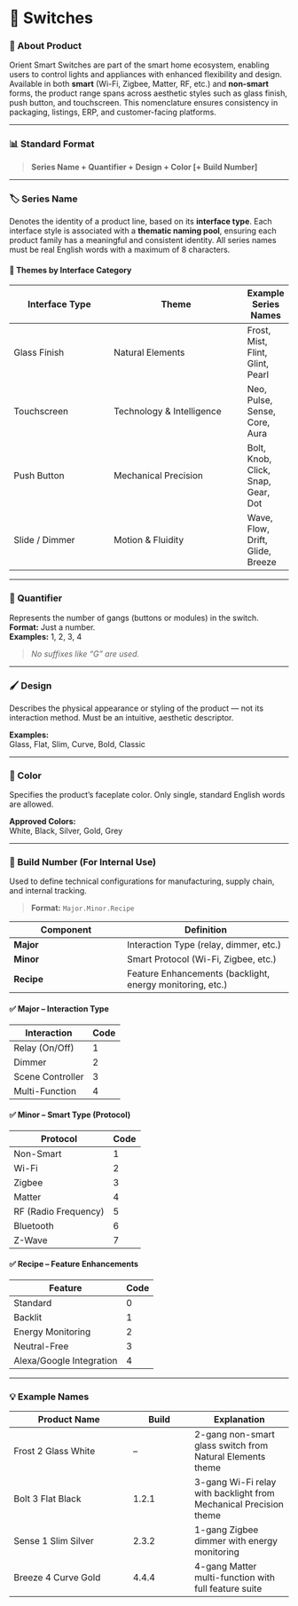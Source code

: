 # 🔌 Switches

### 🧩 About Product

Orient Smart Switches are part of the smart home ecosystem, enabling users to control lights and appliances with enhanced flexibility and design. Available in both **smart** (Wi-Fi, Zigbee, Matter, RF, etc.) and **non-smart** forms, the product range spans across aesthetic styles such as glass finish, push button, and touchscreen. This nomenclature ensures consistency in packaging, listings, ERP, and customer-facing platforms.

***

### 📊 Standard Format

> **Series Name + Quantifier + Design + Color \[+ Build Number]**

***

### 🏷️ Series Name

Denotes the identity of a product line, based on its **interface type**. Each interface style is associated with a **thematic naming pool**, ensuring each product family has a meaningful and consistent identity. All series names must be real English words with a maximum of 8 characters.

#### 🔹 Themes by Interface Category

<table><thead><tr><th width="166.8515625">Interface Type</th><th width="229.6953125">Theme</th><th>Example Series Names</th></tr></thead><tbody><tr><td>Glass Finish</td><td>Natural Elements</td><td>Frost, Mist, Flint, Glint, Pearl</td></tr><tr><td>Touchscreen</td><td>Technology &#x26; Intelligence</td><td>Neo, Pulse, Sense, Core, Aura</td></tr><tr><td>Push Button</td><td>Mechanical Precision</td><td>Bolt, Knob, Click, Snap, Gear, Dot</td></tr><tr><td>Slide / Dimmer</td><td>Motion &#x26; Fluidity</td><td>Wave, Flow, Drift, Glide, Breeze</td></tr></tbody></table>

***

### 📏 Quantifier

Represents the number of gangs (buttons or modules) in the switch.\
**Format:** Just a number.\
**Examples:** 1, 2, 3, 4

> _No suffixes like “G” are used._

***

### 🖌️ Design

Describes the physical appearance or styling of the product — not its interaction method. Must be an intuitive, aesthetic descriptor.

**Examples:**\
Glass, Flat, Slim, Curve, Bold, Classic

***

### 🎨 Color

Specifies the product’s faceplate color. Only single, standard English words are allowed.

**Approved Colors:**\
White, Black, Silver, Gold, Grey

***

### 🔢 Build Number (For Internal Use)

Used to define technical configurations for manufacturing, supply chain, and internal tracking.

> **Format:** `Major.Minor.Recipe`

<table><thead><tr><th width="188.57421875">Component</th><th>Definition</th></tr></thead><tbody><tr><td><strong>Major</strong></td><td>Interaction Type (relay, dimmer, etc.)</td></tr><tr><td><strong>Minor</strong></td><td>Smart Protocol (Wi-Fi, Zigbee, etc.)</td></tr><tr><td><strong>Recipe</strong></td><td>Feature Enhancements (backlight, energy monitoring, etc.)</td></tr></tbody></table>

#### ✅ Major – Interaction Type

| Interaction      | Code |
| ---------------- | ---- |
| Relay (On/Off)   | 1    |
| Dimmer           | 2    |
| Scene Controller | 3    |
| Multi-Function   | 4    |

#### ✅ Minor – Smart Type (Protocol)

| Protocol             | Code |
| -------------------- | ---- |
| Non-Smart            | 1    |
| Wi-Fi                | 2    |
| Zigbee               | 3    |
| Matter               | 4    |
| RF (Radio Frequency) | 5    |
| Bluetooth            | 6    |
| Z-Wave               | 7    |

#### ✅ Recipe – Feature Enhancements

| Feature                  | Code |
| ------------------------ | ---- |
| Standard                 | 0    |
| Backlit                  | 1    |
| Energy Monitoring        | 2    |
| Neutral-Free             | 3    |
| Alexa/Google Integration | 4    |

***

### 💡 Example Names

<table><thead><tr><th width="199.234375">Product Name</th><th width="94.640625">Build</th><th>Explanation</th></tr></thead><tbody><tr><td>Frost 2 Glass White</td><td>–</td><td>2-gang non-smart glass switch from Natural Elements theme</td></tr><tr><td>Bolt 3 Flat Black</td><td>1.2.1</td><td>3-gang Wi-Fi relay with backlight from Mechanical Precision theme</td></tr><tr><td>Sense 1 Slim Silver</td><td>2.3.2</td><td>1-gang Zigbee dimmer with energy monitoring</td></tr><tr><td>Breeze 4 Curve Gold</td><td>4.4.4</td><td>4-gang Matter multi-function with full feature suite</td></tr></tbody></table>
